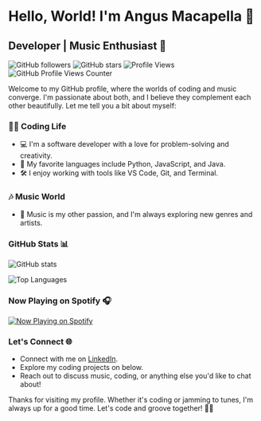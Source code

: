 
# Hello, World! I'm Angus Macapella 👋
## Developer | Music Enthusiast 🎵

![GitHub followers](https://img.shields.io/github/followers/AMACAFELLA?label=Follow&style=social)
![GitHub stars](https://img.shields.io/github/stars/AMACAFELLA?label=Stars&style=social)
![Profile Views](https://komarev.com/ghpvc/?username=AMACAFELLA)
![GitHub Profile Views Counter](https://github-profile-views.com/AMACAFELLA/AMACAFELLA.svg)

Welcome to my GitHub profile, where the worlds of coding and music converge. I'm passionate about both, and I believe they complement each other beautifully. Let me tell you a bit about myself:

### 👨‍💻 Coding Life

- 💻 I'm a software developer with a love for problem-solving and creativity.
- 🚀 My favorite languages include Python, JavaScript, and Java.
- 🛠️ I enjoy working with tools like VS Code, Git, and Terminal.

### 🎶 Music World

- 🎵 Music is my other passion, and I'm always exploring new genres and artists.

### GitHub Stats 📊

![GitHub stats](https://github-readme-stats.vercel.app/api?username=AMACAFELLA&show_icons=true&theme=default)

![Top Languages](https://github-readme-stats.vercel.app/api/top-langs/?username=AMACAFELLA&layout=compact&theme=default)

### Now Playing on Spotify 🎧

[![Now Playing on Spotify](https://spotify-github-profile.vercel.app/api/view?uid=angus.macapella1&cover_image=false&theme=default&show_offline=false&background_color=121212&interchange=false&bar_color=53b14f&bar_color_cover=true)](https://github.com/kittinan/spotify-github-profile)

### Let's Connect 🌐

- Connect with me on [LinkedIn](https://www.linkedin.com/in/angus-macapella).
- Explore my coding projects on below.
- Reach out to discuss music, coding, or anything else you'd like to chat about!

Thanks for visiting my profile. Whether it's coding or jamming to tunes, I'm always up for a good time. Let's code and groove together! 🚀🎶
